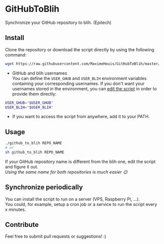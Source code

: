 # GitHubToBlih
Synchronize your GitHub repository to blih. (Epitech)

## Install

Clone the repository or download the script directly by using the following command:
```sh
wget https://raw.githubusercontent.com/MaximeHouis/GitHubToBlih/master/github_to_blih
```

* GitHub and blih usernames  
You can define the `USER_GHUB` and `USER_BLIH` environment variables containing your corresponding usernames. If you don't want your usernames stored in the environment, you can [edit the script](github_to_blih#L16) in order to provide them directly:
```sh
USER_GHUB="$USER_GHUB"
USER_BLIH="$USER_BLIH"
```

* If you want to access the script from anywhere, add it to your PATH.

## Usage

```sh
./github_to_blih REPO_NAME
# or
sh github_to_blih REPO_NAME
```

If your GitHub repository name is different from the blih one, edit the script and figure it out.  
*Using the same name for both repositories is much easier :wink:*

## Synchronize periodically

You can install the script to run on a server (VPS, Raspberry Pi, ...).  
You could, for example, setup a cron job or a service to run the script every x minutes.

## Contribute

Feel free to submit pull requests or suggestions! :)

